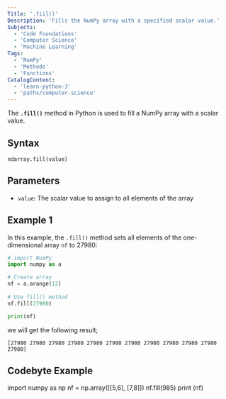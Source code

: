 ```yaml
---
Title: '.fiil()' 
Description: 'Fills the NumPy array with a specified scalar value.' 
Subjects: 
  - 'Code Foundations'
  - 'Computer Science'
  - 'Machine Learning'
Tags: 
  - 'NumPy'
  - 'Methods'
  - 'Functions'
CatalogContent: 
  - 'learn-python-3'
  - 'paths/computer-science'
---
```


The **`.fill()`** method in Python is used to fill a NumPy array with a scalar value.

## Syntax
```pseudo
ndarray.fill(value)
```
## Parameters

- `value`: The scalar value to assign to all elements of the array


## Example 1

In this example, the `.fill()` method sets all elements of the one-dimensional array `nf` to 27980:

```py
# import NumPy 
import numpy as a

# Create array 
nf = a.arange(12)
  
# Use fill() method
nf.fill(27980)

print(nf)
```

we will get the following result;
```shell
[27980 27980 27980 27980 27980 27980 27980 27980 27980 27980 27980 27980]
```

## Codebyte Example

import numpy as np
nf = np.array([[5,6], [7,8]])
nf.fill(985)
print (nf)
